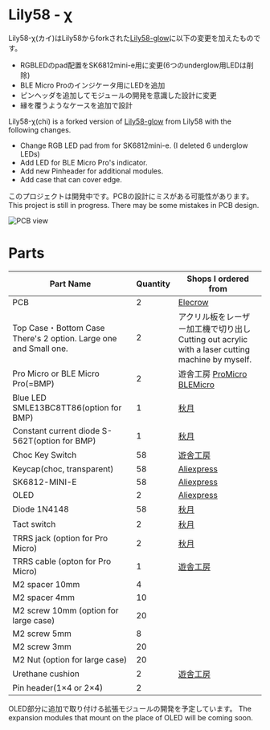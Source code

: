 # Lily58 - χ
Lily58-χ(カイ)はLily58からforkされた[Lily58-glow](https://github.com/qtkb/Lily58-Glow)に以下の変更を加えたものです。

- RGBLEDのpad配置をSK6812mini-e用に変更(6つのunderglow用LEDは削除)
- BLE Micro Proのインジケータ用にLEDを追加
- ピンヘッダを追加してモジュールの開発を意識した設計に変更
- 縁を覆うようなケースを追加で設計

Lily58-χ(chi) is a forked version of [Lily58-glow](https://github.com/qtkb/Lily58-Glow) from Lily58 with the following changes.

- Change RGB LED pad from for SK6812mini-e. (I deleted 6 underglow LEDs)
- Add  LED for BLE Micro Pro's indicator.
- Add new Pinheader for additional modules.
- Add case that can cover edge.

このプロジェクトは開発中です。PCBの設計にミスがある可能性があります。
This project is still in progress. There may be some mistakes in PCB design.

![PCB view](https://i.imgur.com/vcMlJlq.png)

# Parts

| Part Name                                                    | Quantity | Shops I ordered from                                         |
| ------------------------------------------------------------ | -------- | ------------------------------------------------------------ |
| PCB                                                          | 2        | [Elecrow](https://www.elecrow.com/pcb-manufacturing.html?l=jp) |
| Top Case・Bottom Case<br />There's 2 option. Large one and Small one. | 2        | アクリル板をレーザー加工機で切り出し<br />Cutting out acrylic with a laser cutting machine by myself. |
| Pro Micro or BLE Micro Pro(=BMP)                             | 2        | 遊舎工房 [ProMicro](https://shop.yushakobo.jp/products/pro-micro?_pos=1&_sid=8720c1cd6&_ss=r) [BLEMicro](https://shop.yushakobo.jp/products/ble-micro-pro?_pos=4&_sid=8720c1cd6&_ss=r) |
| Blue LED SMLE13BC8TT86(option for BMP)                       | 1        | [秋月](https://akizukidenshi.com/catalog/g/gI-11881/)        |
| Constant current diode S-562T(option for BMP)                | 1        | [秋月](https://akizukidenshi.com/catalog/g/gI-06282/)        |
| Choc Key Switch                                              | 58       | [遊舎工房](https://shop.yushakobo.jp/products/pg1350?_pos=33&_sid=57b4f8c74&_ss=r) |
| Keycap(choc, transparent)                                    | 58       | [Aliexpress](https://ja.aliexpress.com/item/32979973961.html?spm=a2g0o.cart.0.0.4c8c3c00uyiPfq&mp=1) |
| SK6812-MINI-E                                                | 58       | [Aliexpress](https://ja.aliexpress.com/item/4000475685852.html?spm=a2g0o.productlist.0.0.7419755awSVy7F&algo_pvid=37805785-d316-40cc-8d8d-518c90b69743&algo_expid=37805785-d316-40cc-8d8d-518c90b69743-0&btsid=0ab6f8ad15936253073377411eecdc&ws_ab_test=searchweb0_0,searchweb201602_,searchweb201603) |
| OLED                                                         | 2        | [Aliexpress](https://ja.aliexpress.com/item/4001028384269.html?spm=a2g0o.cart.0.0.4c8c3c00uyiPfq&mp=1) |
| Diode 1N4148                                                 | 58       | [秋月](https://akizukidenshi.com/catalog/g/gI-07084/)        |
| Tact switch                                                  | 2        | [秋月](https://akizukidenshi.com/catalog/g/gP-08074/)        |
| TRRS jack (option for Pro Micro)                             | 2        | [秋月](https://akizukidenshi.com/catalog/g/gC-06070/)        |
| TRRS cable (opton for Pro Micro)                             | 1        | [遊舎工房](https://shop.yushakobo.jp/products/trrs_cable?_pos=1&_sid=0f41857b1&_ss=r) |
| M2 spacer 10mm                                               | 4        |                                                              |
| M2 spacer 4mm                                                | 10       |                                                              |
| M2 screw 10mm (option for large case)                        | 20       |                                                              |
| M2 screw 5mm                                                 | 8        |                                                              |
| M2 screw 3mm                                                 | 20       |                                                              |
| M2 Nut (option for large case)                               | 20       |                                                              |
| Urethane cushion                                             | 2        | [遊舎工房](https://shop.yushakobo.jp/collections/all-keyboard-parts/products/a0800ur-01-6) |
| Pin header(1×4 or 2×4)                                       | 2        |                                                              |

OLED部分に追加で取り付ける拡張モジュールの開発を予定しています。
The expansion modules that mount on the place of OLED will be coming soon.

